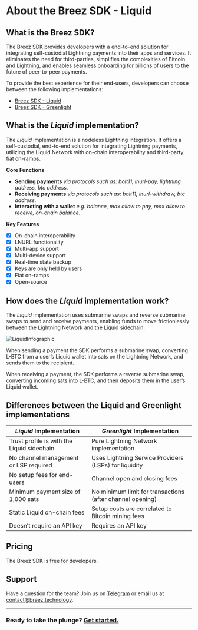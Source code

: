 # About the Breez SDK - Liquid

## **What is the Breez SDK?**

The Breez SDK provides developers with a end-to-end solution for integrating self-custodial Lightning payments into their apps and services. It eliminates the need for third-parties, simplifies the complexities of Bitcoin and Lightning, and enables seamless onboarding for billions of users to the future of peer-to-peer payments.

To provide the best experience for their end-users, developers can choose between the following implementations:

- [Breez SDK - Liquid](https://sdk-doc-liquid.breez.technology/)
- [Breez SDK - Greenlight](https://sdk-doc.breez.technology/)

## **What is the *Liquid* implementation?**

The *Liquid* implementation is a nodeless Lightning integration. It offers a self-custodial, end-to-end solution for integrating Lightning payments, utilizing the Liquid Network with on-chain interoperability and third-party fiat on-ramps.

**Core Functions**

- **Sending payments** *via protocols such as: bolt11, lnurl-pay, lightning address, btc address.*
- **Receiving payments** *via protocols such as: bolt11, lnurl-withdraw, btc address.*
- **Interacting with a wallet** *e.g. balance, max allow to pay, max allow to receive, on-chain balance.*

**Key Features**

- [x]  On-chain interoperability
- [x]  LNURL functionality
- [x]  Multi-app support
- [x]  Multi-device support
- [x]  Real-time state backup
- [x]  Keys are only held by users
- [x]  Fiat on-ramps
- [x]  Open-source

## How does the *Liquid* implementation work?

The *Liquid* implementation uses submarine swaps and reverse submarine swaps to send and receive payments, enabling funds to move frictionlessly between the Lightning Network and the Liquid sidechain.

![LiquidInfographic](https://github.com/user-attachments/assets/c600418f-9d0b-44c7-83c0-879681d51fa2)

When sending a payment the SDK performs a submarine swap, converting L-BTC from a user’s Liquid wallet into sats on the Lightning Network, and sends them to the recipient. 

When receiving a payment, the SDK performs a reverse submarine swap, converting incoming sats into L-BTC, and then deposits them in the user’s Liquid wallet.

## **Differences between the Liquid and Greenlight implementations**

| *Liquid* Implementation | *Greenlight* Implementation |
| --- | --- |
| Trust profile is with the Liquid sidechain | Pure Lightning Network implementation |
| No channel management or LSP required | Uses Lightning Service Providers (LSPs) for liquidity |
| No setup fees for end-users | Channel open and closing fees |
| Minimum payment size of 1,000 sats | No minimum limit for transactions (after channel opening) |
| Static Liquid on-chain fees | Setup costs are correlated to Bitcoin mining fees |
| Doesn’t require an API key | Requires an API key |

## Pricing

The Breez SDK is free for developers. 

## Support

Have a question for the team? Join us on [Telegram](https://t.me/breezsdk) or email us at <contact@breez.technology>.

---

### Ready to take the plunge? [Get started.](https://sdk-doc-liquid.breez.technology/guide/getting_started.html)
